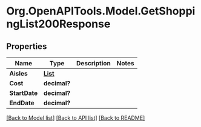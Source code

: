 # Org.OpenAPITools.Model.GetShoppingList200Response

## Properties

Name | Type | Description | Notes
------------ | ------------- | ------------- | -------------
**Aisles** | [**List<GetShoppingList200ResponseAislesInner>**](GetShoppingList200ResponseAislesInner.md) |  | 
**Cost** | **decimal?** |  | 
**StartDate** | **decimal?** |  | 
**EndDate** | **decimal?** |  | 

[[Back to Model list]](../README.md#documentation-for-models) [[Back to API list]](../README.md#documentation-for-api-endpoints) [[Back to README]](../README.md)

